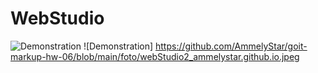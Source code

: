 # WebStudio

![Demonstration](https://github.com/AmmelyStar/goit-markup-hw-06/blob/main/foto/webStudio-ammelystar.github.io.jpeg)
![Demonstration] https://github.com/AmmelyStar/goit-markup-hw-06/blob/main/foto/webStudio2_ammelystar.github.io.jpeg
